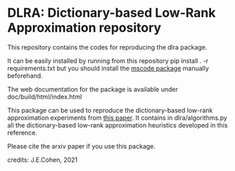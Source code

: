 # DLRA: Dictionary-based Low-Rank Approximation repository

This repository contains the codes for reproducing the dlra package.

It can be easily installed by running from this repository
pip install . -r requirements.txt
but you should install the [mscode package](https://github.com/cohenjer/mscode) manually beforehand.

The web documentation for the package is available under doc/build/html/index.html

This package can be used to reproduce the dictionary-based low-rank approximation experiments from [this paper](https://arxiv.org/abs/2111.12399). It contains in dlra/algorithms.py all the dictionary-based low-rank approximation heuristics developed in this reference.

Please cite the arxiv paper if you use this package.

credits: J.E.Cohen, 2021
